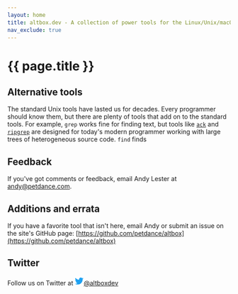 ```yaml
---
layout: home
title: altbox.dev - A collection of power tools for the Linux/Unix/macOS command line
nav_exclude: true
---
```


# {{ page.title }}

## Alternative tools

The standard Unix tools have lasted us for decades.  Every programmer
should know them, but there are plenty of tools that add on to the standard
tools.  For example, `grep` works fine for finding text, but tools like
[`ack`](/ack) and [`ripgrep`](/ripgrep) are designed for today's modern
programmer working with large trees of heterogeneous source code.  `find`
finds

## Feedback

If you've got comments or feedback, email Andy Lester at andy@petdance.com.

## Additions and errata

If you have a favorite tool that isn't here, email Andy or submit an issue on
the site's GitHub page: [https://github.com/petdance/altbox](https://github.com/petdance/altbox)

## Twitter

Follow us on Twitter at
<a href="https://twitter.com/altboxdev"><img src="/assets/img/twitter-logo.png" height="20" width="20" />@altboxdev</a>
